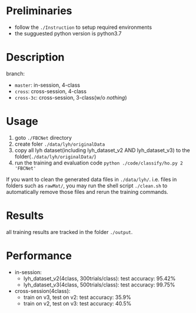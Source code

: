 # Preliminaries

- follow the `./Instruction` to setup required environments
- the sugguested python version is python3.7

# Description

branch:

- `master`: in-session, 4-class
- `cross`: cross-session, 4-class
- `cross-3c`: cross-session, 3-class(w/o *nothing*)

# Usage

1. goto `./FBCNet` directory
2. create foler `./data/lyh/originalData`
3. copy all lyh dataset(including lyh_dataset_v2 AND lyh_dataset_v3) to the folder(`./data/lyh/originalData/`)
4. run the training and evaluation code `python ./code/classify/ho.py 2 'FBCNet'`


If you want to clean the generated data files in `./data/lyh/`. i.e. files in folders such as `rawMat/`, you may run the shell script `./clean.sh` to automatically remove those files and rerun the training commands.


# Results

all training results are tracked in the folder `./output`. 


# Performance

- in-session:
  - lyh_dataset_v2(4class, 300trials/class): test accuracy: 95.42%
  - lyh_dataset_v3(4class, 500trials/class): test accuracy: 99.75%
- cross-session(4class):
  - train on v3, test on v2: test accuracy: 35.9%
  - train on v2, test on v3: test accuracy: 40.5%

